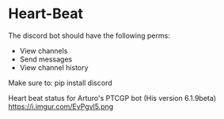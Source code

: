 # Heart-Beat

The discord bot should have the following perms:
- View channels
- Send messages
- View channel history

Make sure to: pip install discord

Heart beat status for Arturo's PTCGP bot (His version 6.1.9beta)
https://i.imgur.com/EyPgvl5.png
